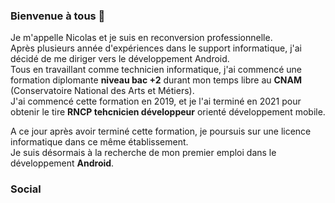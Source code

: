 ### Bienvenue à tous 👋

Je m'appelle Nicolas et je suis en reconversion professionnelle.<br />
Après plusieurs année d'expériences dans le support informatique, j'ai décidé de me diriger vers le développement Android.<br />
Tous en travaillant comme technicien informatique, j'ai commencé une formation diplomante **niveau bac +2** durant mon temps libre au **CNAM** (Conservatoire National des Arts et Métiers).<br />
J'ai commencé cette formation en 2019, et je l'ai terminé en 2021 pour obtenir le tire **RNCP tehcnicien développeur** orienté développement mobile.<br />

A ce jour après avoir terminé cette formation, je poursuis sur une licence informatique dans ce même établissement.<br />
Je suis désormais à la recherche de mon premier emploi dans le développement **Android**.

<!--
**Pampitux/Pampitux** is a ✨ _special_ ✨ repository because its `README.md` (this file) appears on your GitHub profile.

Here are some ideas to get you started:

- 🔭 I’m currently working on ...
- 🌱 I’m currently learning ...
- 👯 I’m looking to collaborate on ...
- 🤔 I’m looking for help with ...
- 💬 Ask me about ...
- 📫 How to reach me: ...
- 😄 Pronouns: ...
- ⚡ Fun fact: ...
-->
### Social 
